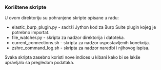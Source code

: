 ### Korištene skripte
U ovom direktoriju su pohranjene skripte opisane u radu:

* elastic_burp_plugin.py - sadrži Jython kod za Burp Suite plugin kojeg je potrebno importat.
* file_watcher.py - skripta za nadzor direktorija i datoteka.
* current_connections.sh - skripta za nadzor uspostavljenih konekcija.
* zshrc_command_log.sh - skripta za nadzor naredbi i njihovog ispisa.

Svaka skripta zasebno koristi nove indices u kibani kako bi se lakše upravljalo sa pregledom podataka.
